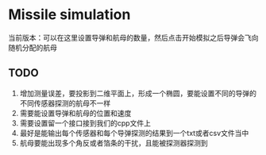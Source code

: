 # Missile simulation
当前版本：可以在这里设置导弹和航母的数量，然后点击开始模拟之后导弹会飞向随机分配的航母
## TODO
1. 增加测量误差，要投影到二维平面上，形成一个椭圆，要能设置不同的导弹的不同传感器探测的航母不一样
2. 需要能设置导弹和航母的位置和速度
3. 需要设置留一个接口接到我们的cpp文件上
4. 最好是能输出每个传感器和每个导弹探测的结果到一个txt或者csv文件当中
5. 航母要能出现多个角反或者箔条的干扰，且能被探测器探测到
